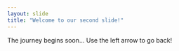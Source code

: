 ```yaml
---
layout: slide
title: "Welcome to our second slide!"
---
```

The journey begins soon...
Use the left arrow to go back!
